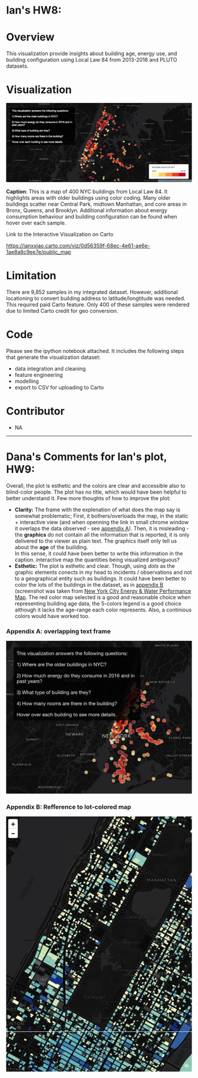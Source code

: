 # Ian's HW8:
# Overview
This visualization provide insights about building age, energy use, and building configuration using Local Law 84 from 2013-2016 and PLUTO datasets. 

# Visualization
![Alt text](./screenshot.png?raw=true)

**Caption**: This is a map of 400 NYC buildings from Local Law 84. It highlights areas with older buildings using color coding. Many older buildings scatter near Central Park, midtown Manhattan, and core areas in Bronx, Queens, and Brooklyn. Additional information about energy consumption behaviour and building configuration can be found when hover over each sample. 

Link to the Interactive Visualization on Carto

https://ianxxiao.carto.com/viz/0d56359f-68ec-4e61-ae6e-1ae8a8c9ee7e/public_map

# Limitation
There are 9,852 samples in my integrated dataset. However, additional locationing to convert building address to latitude/longtitude was needed. This required paid Carto feature. Only 400 of these samples were rendered due to limited Carto credit for geo conversion.

# Code
Please see the ipython notebook attached. It includes the following steps that generate the visualization dataset:
- data integration and cleaning
- feature engineering
- modelling
- export to CSV for uploading to Carto

# Contributor
- NA

-----

# Dana's Comments for Ian's plot, HW9:

Overall, the plot is esthetic and the colors are clear and accessible also to blind-color people. The plot has no title, which would have been helpful to better understand it. Few more thoughts of how to improve the plot:
- **Clarity:** The frame with the explenation of what does the map say is somewhat problematic; First, it bothers/overloads the map, in the static + interactive view (and when openning the link in small chrome window it overlaps the data observed - see [appendix A](https://github.com/danachermesh/PUI2017_dcr346/blob/master/HW9_dcr346/Screen%20Shot%202017-11-19%20at%2019.54.54.png)). Then, it is misleading - the **graphics** do not contain all the information that is reported, it is only delivered to the viewer as plain text. The graphics itself only tell us about the **age** of the buiilding.<br>
In this sense, it could have been better to write this information in the caption.
interactive map the quantities being visualized ambiguous?
- **Esthetic:** The plot is esthetic and clear. Though, using _dots_ as the graphic elements conects in my head to incidents / observations and not to a geographical entity such as buildings. It could have been better to color the lots of the buildings in the dataset, as in [appendix B](https://github.com/danachermesh/PUI2017_dcr346/blob/master/HW9_dcr346/Screen%20Shot%202017-11-19%20at%2018.47.51.png) (screenshot was taken from [New York City Energy 
& Water Performance Map](https://serv.cusp.nyu.edu/projects/evt/). The red color map selected is a good and reasonable choice when representing building age data, the 5-colors legend is a good choice although it lacks the age-range each color represents. Also, a continious colors would have worked too.

### Appendix A: overlapping text frame
![alt text](https://github.com/danachermesh/PUI2017_dcr346/blob/master/HW9_dcr346/Screen%20Shot%202017-11-19%20at%2019.54.54.png)

### Appendix B: Refference to lot-colored map
![alt text](https://github.com/danachermesh/PUI2017_dcr346/blob/master/HW9_dcr346/Screen%20Shot%202017-11-19%20at%2018.47.51.png)
